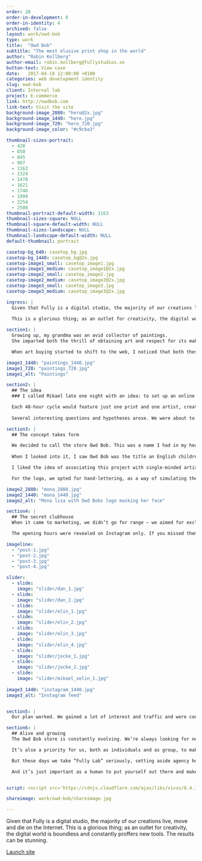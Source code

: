 ```yaml
---
order: 20
order-in-development: 8
order-in-identity: 4
archived: false
layout: work/owd-bob
type: work
title:  "Owd Bob"
subtitle: "The most elusive print shop in the world"
author: "Robin Kollberg"
author-email: robin.kollberg@fullystudios.se
button-text: View case
date:   2017-04-18 12:00:00 +0100
categories: web development identity
slug: owd-bob
client: Internal lab
project: E-commerce
link: http://owdbob.com
link-text: Visit the site
background-image_2880: "hero@2x.jpg"
background-image_1440: "hero.jpg"
background-image_720: "hero_720.jpg"
background-image_color: "#c9cba3"

thumbnail-sizes-portrait: 
  - 420
  - 650
  - 845
  - 997
  - 1163
  - 1324
  - 1470
  - 1621
  - 1746
  - 1999
  - 2254
  - 2500
thumbnail-portrait-default-width: 1163
thumbnail-sizes-square: NULL
thumbnail-square-default-width: NULL
thumbnail-sizes-landscape: NULL
thumbnail-landscape-default-width: NULL
default-thumbnail: portrait

casetop-bg_640: casetop_bg.jpg
casetop-bg_1440: casetop_bg@2x.jpg
casetop-image1_small: casetop_image1.jpg
casetop-image1_medium: casetop_image1@2x.jpg
casetop-image2_small: casetop_image2.jpg
casetop-image2_medium: casetop_image2@2x.jpg
casetop-image3_small: casetop_image3.jpg
casetop-image3_medium: casetop_image3@2x.jpg

ingress: |
  Given that Fully is a digital studio, the majority of our creations live, move and die on the Internet. 
  
  This is a glorious thing; as an outlet for creativity, the digital world is boundless and constantly proffers new tools. 

section1: |
  Growing up, my grandma was an avid collector of paintings. 
  She imparted both the thrill of obtaining art and respect for its makers. 

  When art buying started to shift to the web, I noticed that both these things -- the thrill and the respect -- were being lost in translation. Online print stores were selling artists’ work in bulk, and splashing their prints across mugs and t-shirts and all kinds of cheap ephemera. The artists went under-paid and under-noticed. Meanwhile, as a buyer, it was difficult to find “something special” when everything was 1 of 5,000+.

image1_1440: "paintings_1440.jpg"
image1_720: "paintings_720.jpg"
image1_alt: "Paintings"

section2: |
  ## The idea
  ### I called Mikael late one night with an idea: to set up an online print store that would be open for only 48 hours at a time.

  Each 48-hour cycle would feature just one print and one artist, created specially for the project and never to be reprinted again. Like the lithographs of old, each print would be numbered. There would only be so many printed as were ordered. If you pass it up, the webshop closes and it’s gone. 
  
  Several interesting questions and hypotheses arose. We were about to test the general truth that web stores never close. What if they did? What if a web store had opening hours? How would that affect traffic, and sales?

section3: |
  ## The concept takes form

  We decided to call the store Owd Bob. This was a name I had in my head for a while. It was the name of a sled dog that accompanied the crew of The Endurance, which was shipwrecked in Antarctica in 1914. Obscure, I know, but for some reason it stuck. 
  
  When I looked into it, I saw Owd Bob was the title an English children’s book published at the end of the 19th century. The author, Alfred Ollivant, wrote the whole thing in the Cumbrian dialect, making it nearly impossible to understand by the majority of the population. A bold move.  

  I liked the idea of associating this project with single-minded artistic vision.

  For the logo, we opted for hand-lettering, as a way of simulating the creative process of the artist. While Owd Bob is closed, the landing page features a picture of the Mona Lisa -- the famous keeper of secrets -- with the logo concealing her face.

image2_2880: "mona_2880.jpg"
image2_1440: "mona_1440.jpg"
image2_alt: "Mona lisa with Owd Bobs logo masking her face"

section4: |
  ## The secret clubhouse
  When it came to marketing, we didn’t go for range – we aimed for exclusivity. We started off only using Instagram. And we primarily promoted featured artists in our posts. This way we could focus on varied, quality content. We also sought to only follow interesting artists, not people likely to follow us back. Every follower should be someone interested in art, not interested in getting followers of their own.

  The opening hours were revealed on Instagram only. If you missed them, the opportunity would pass you by, never to return. We hoped this would inspire people to actively visit our profile, and to see the store opening as an event.

imageline:
  - "post-1.jpg"
  - "post-2.jpg"
  - "post-3.jpg"
  - "post-4.jpg"

slider:
  - slide: 
    image: "slider/dan_1.jpg"
  - slide:
    image: "slider/dan_2.jpg"
  - slide:
    image: "slider/elin_1.jpg"
  - slide:
    image: "slider/elin_2.jpg"
  - slide:
    image: "slider/elin_3.jpg"
  - slide:
    image: "slider/elin_4.jpg"
  - slide:
    image: "slider/jocke_1.jpg"
  - slide:
    image: "slider/jocke_2.jpg"
  - slide:
    image: "slider/mikael_selin_1.jpg"
 
image3_1440: "instagram_1440.jpg"
image3_alt: "Instagram feed"


section5: |
  Our plan worked. We gained a lot of interest and traffic and were contacted by several journalists who wanted to write about the project. For instance, My Clever Lab named us Startup of the Week. And the first artists told us that they sold more prints during the 48 hours than they had in a year when featured on some of the print-on-demand alternatives out there.

section6: |
  ## Alive and growing
  The Owd Bob store is constantly evolving. We’re always looking for new ways to present and sell the prints. And new ways to market the site, simultaneously. As a studio, we love to tinker with new and clever ways to market on the web with an extremely low budget. 

  It’s also a priority for us, both as individuals and as group, to make space for creative projects. Owd Bob was a side project, something Mikael and I would work on whenever we could snatch free hours. 

  But these days we take “Fully Lab” seriously, setting aside agency hours to make each other’s quirky projects come to life. It gives us the liberty to experiment with progressive new techniques in the field, which ends up making our client work stronger and bolder.  

  And it’s just important as a human to put yourself out there and make something. It’s easy to have an idea, and even easier to have an opinion. The hardest part is to deliver. It doesn’t need to be perfect, it just needs to get out there.


script: <script src='https://cdnjs.cloudflare.com/ajax/libs/vivus/0.4.1/vivus.min.js'></script>

shareimage: work/owd-bob/shareimage.jpg

---
```


Given that Fully is a digital studio, the majority of our creations live, move and die on the Internet. This is a glorious thing; as an outlet for creativity, the digital world is boundless and constantly proffers new tools. The results can be stunning. 

[Launch site][case-link]

[case-link]: http://fullystudios.se

